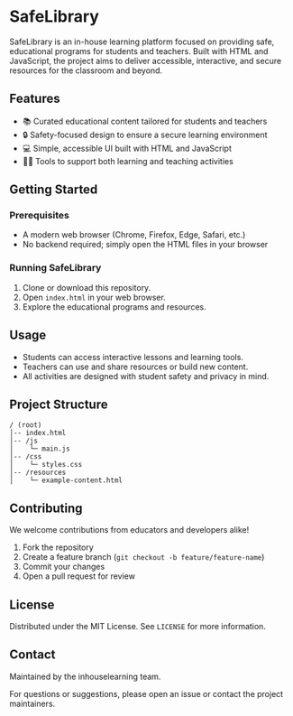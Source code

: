 # SafeLibrary

SafeLibrary is an in-house learning platform focused on providing safe, educational programs for students and teachers. Built with HTML and JavaScript, the project aims to deliver accessible, interactive, and secure resources for the classroom and beyond.

## Features

- 📚 Curated educational content tailored for students and teachers
- 🔒 Safety-focused design to ensure a secure learning environment
- 💻 Simple, accessible UI built with HTML and JavaScript
- 👩‍🏫 Tools to support both learning and teaching activities

## Getting Started

### Prerequisites

- A modern web browser (Chrome, Firefox, Edge, Safari, etc.)
- No backend required; simply open the HTML files in your browser

### Running SafeLibrary

1. Clone or download this repository.
2. Open `index.html` in your web browser.
3. Explore the educational programs and resources.

## Usage

- Students can access interactive lessons and learning tools.
- Teachers can use and share resources or build new content.
- All activities are designed with student safety and privacy in mind.

## Project Structure

```
/ (root)
│-- index.html
│-- /js
│    └─ main.js
│-- /css
│    └─ styles.css
│-- /resources
│    └─ example-content.html
```

## Contributing

We welcome contributions from educators and developers alike!
1. Fork the repository
2. Create a feature branch (`git checkout -b feature/feature-name`)
3. Commit your changes
4. Open a pull request for review

## License

Distributed under the MIT License. See `LICENSE` for more information.

## Contact

Maintained by the inhouselearning team.

For questions or suggestions, please open an issue or contact the project maintainers.
